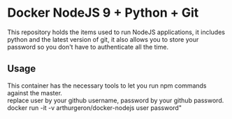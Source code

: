 Docker NodeJS 9 + Python + Git
=======================================

This repository holds the items used to run NodeJS applications, it includes python and the latest version of git, it also allows you to store your password so you don't have to authenticate all the time.   

## Usage   

This container has the necessary tools to let you run npm commands against the master.  
        replace user by your github username, password by your github password.
        docker run -it -v arthurgeron/docker-nodejs user password"


